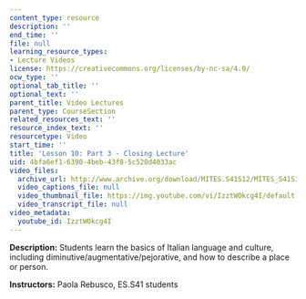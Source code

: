 ```yaml
---
content_type: resource
description: ''
end_time: ''
file: null
learning_resource_types:
- Lecture Videos
license: https://creativecommons.org/licenses/by-nc-sa/4.0/
ocw_type: ''
optional_tab_title: ''
optional_text: ''
parent_title: Video Lectures
parent_type: CourseSection
related_resources_text: ''
resource_index_text: ''
resourcetype: Video
start_time: ''
title: 'Lesson 10: Part 3 - Closing Lecture'
uid: 4bfa6ef1-6390-4beb-43f8-5c520d4033ac
video_files:
  archive_url: http://www.archive.org/download/MITES.S41S12/MITES_S41S12_Lesson10_Part3_300k.mp4
  video_captions_file: null
  video_thumbnail_file: https://img.youtube.com/vi/IzztWOkcg4I/default.jpg
  video_transcript_file: null
video_metadata:
  youtube_id: IzztWOkcg4I
---
```


**Description:** Students learn the basics of Italian language and culture, including diminutive/augmentative/pejorative, and how to describe a place or person.

**Instructors:** Paola Rebusco, ES.S41 students

